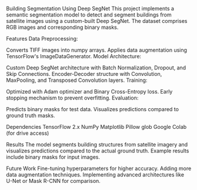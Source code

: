 Building Segmentation Using Deep SegNet
This project implements a semantic segmentation model to detect and segment buildings from satellite images using a custom-built Deep SegNet. The dataset comprises RGB images and corresponding binary masks.

Features
Data Preprocessing:

Converts TIFF images into numpy arrays.
Applies data augmentation using TensorFlow's ImageDataGenerator.
Model Architecture:

Custom Deep SegNet architecture with Batch Normalization, Dropout, and Skip Connections.
Encoder-Decoder structure with Convolution, MaxPooling, and Transposed Convolution layers.
Training:

Optimized with Adam optimizer and Binary Cross-Entropy loss.
Early stopping mechanism to prevent overfitting.
Evaluation:

Predicts binary masks for test data.
Visualizes predictions compared to ground truth masks.

Dependencies
TensorFlow 2.x
NumPy
Matplotlib
Pillow
glob
Google Colab (for drive access)

Results
The model segments building structures from satellite imagery and visualizes predictions compared to the actual ground truth. Example results include binary masks for input images.

Future Work
Fine-tuning hyperparameters for higher accuracy.
Adding more data augmentation techniques.
Implementing advanced architectures like U-Net or Mask R-CNN for comparison.
